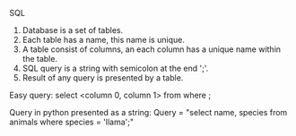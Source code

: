 SQL

1. Database is a set of tables.
2. Each table has a name, this name is unique.
3. A table consist of columns, an each column has a unique name within the table.
4. SQL query is a string with semicolon at the end ';'.
5. Result of any query is presented by a table.

Easy query:
select <column 0, column 1> from <table> where <condition>; 

Query in python presented as a string:
Query = "select name, species from animals where species = 'llama';"
         
